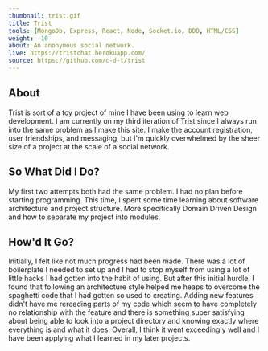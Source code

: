 ```yaml
---
thumbnail: trist.gif
title: Trist
tools: [MongoDb, Express, React, Node, Socket.io, DDD, HTML/CSS]
weight: -10
about: An anonymous social network.
live: https://tristchat.herokuapp.com/
source: https://github.com/c-d-t/trist
---
```


## About

Trist is sort of a toy project of mine I have been using to learn web development. I am currently on my third iteration of Trist since I always run into the same problem as I make this site. I make the account registration, user friendships, and messaging, but I'm quickly overwhelmed by the sheer size of a project at the scale of a social network.

## So What Did I Do?

My first two attempts both had the same problem. I had no plan before starting programming. This time, I spent some time learning about software architecture and project structure. More specifically Domain Driven Design and how to separate my project into modules.

## How'd It Go?

Initially, I felt like not much progress had been made. There was a lot of boilerplate I needed to set up and I had to stop myself from using a lot of little hacks I had gotten into the habit of using. But after this initial hurdle, I found that following an architecture style helped me heaps to overcome the spaghetti code that I had gotten so used to creating. Adding new features didn't have me rereading parts of my code which seem to have completely no relationship with the feature and there is something super satisfying about being able to look into a project directory and knowing exactly where everything is and what it does. Overall, I think it went exceedingly well and I have been applying what I learned in my later projects.